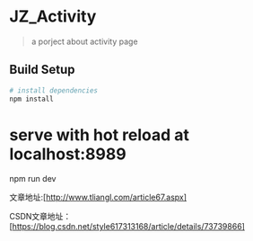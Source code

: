 # JZ_Activity

> a porject about activity page

## Build Setup

``` bash
# install dependencies
npm install
```
# serve with hot reload at localhost:8989
npm run dev

文章地址:[http://www.tliangl.com/article67.aspx]

CSDN文章地址：[https://blog.csdn.net/style617313168/article/details/73739866]
